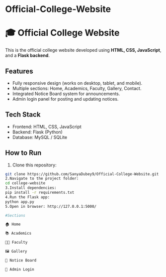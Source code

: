 # Official-College-Website
# 🎓 Official College Website

This is the official college website developed using **HTML, CSS, JavaScript**, and a **Flask backend**.

## Features
- Fully responsive design (works on desktop, tablet, and mobile).
- Multiple sections: Home, Academics, Faculty, Gallery, Contact.
- Integrated Notice Board system for announcements.
- Admin login panel for posting and updating notices.

## Tech Stack
- Frontend: HTML, CSS, JavaScript  
- Backend: Flask (Python)  
- Database: MySQL / SQLite  

## How to Run
   1. Clone this repository:
   ```bash
   git clone https://github.com/SanyaDubey9/Official-College-Website.git
   2.Navigate to the project folder:
   cd college-website
   3.Install dependencies:
   pip install -r requirements.txt
   4.Run the Flask app:
   python app.py
   5.Open in browser: http://127.0.0.1:5000/

#Sections

🏠 Home

📚 Academics

👨‍🏫 Faculty

🖼️ Gallery

📌 Notice Board

🔐 Admin Login
